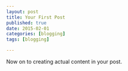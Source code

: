 ```yaml
---
layout: post
title: Your First Post
published: true
date: 2015-02-01
categories: [blogging]
tags: [blogging]

---
```



Now on to creating actual content in your post.
